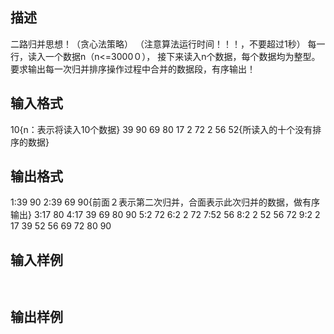 ## 描述

二路归并思想！（贪心法策略） （注意算法运行时间！！！，不要超过1秒） 每一行，读入一个数据n（n<=3000０）， 接下来读入n个数据，每个数据均为整型。 要求输出每一次归并排序操作过程中合并的数据段，有序输出！

## 输入格式

10{n：表示将读入10个数据} 39 90 69 80 17 2 72 2 56 52{所读入的十个没有排序的数据}

## 输出格式

1:39 90 2:39 69 90{前面２表示第二次归并，合面表示此次归并的数据，做有序输出} 3:17 80 4:17 39 69 80 90 5:2 72 6:2 2 72 7:52 56 8:2 2 52 56 72 9:2 2 17 39 52 56 69 72 80 90 

## 输入样例

```plaintext
 
```

## 输出样例

```plaintext
 
```



 



 


